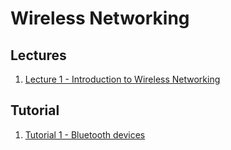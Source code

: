 # Wireless Networking

## Lectures

1. [Lecture 1 - Introduction to Wireless Networking]({{site.baseurl}}/2021-01-15-cs4222-lecture-1-introduction/)

## Tutorial

1. [Tutorial 1 - Bluetooth devices]({{site.baseurl}}/2021-01-29-cs4222-tutorial-2-bluetooth-devices.md)

